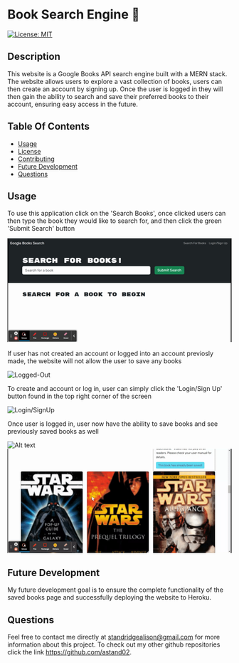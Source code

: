# Book Search Engine 📖 

 [![License: MIT](https://img.shields.io/badge/License-MIT-yellow.svg)](https://opensource.org/licenses/MIT)

  ## Description 
  This website is a Google Books API search engine built with a MERN stack. The website allows users to explore a vast collection of books, users can then create an account by signing up. Once the user is logged in they will then gain the ability to search and save their preferred books to their account, ensuring easy access in the future.

  ### 

  ## Table Of Contents
  - [Usage](#usage)
  - [License](#license)
  - [Contributing](#contributing)
  - [Future Development](#futureDevelopment)
  - [Questions](#questions)

  ## Usage 
  To use this application click on the 'Search Books', once clicked users can then type the book they would like to search for, and then click the green 'Submit Search' button

  ![Search](<readMe/Vite + React.gif>)

  If user has not created an account or logged into an account previosly made, the website will not allow the user to save any books

  ![Logged-Out](<readMe/Vite + React (1).gif>)

  To create and account or log in, user can simply click the 'Login/Sign Up' button found in the top right corner of the screen 

  ![Login/SignUp](<readMe/Vite + React (2).gif>)

  Once user is logged in, user now have the ability to save books and see previously saved books as well
  
  ![Alt text](<readMe/Vite + React (3).gif>)
  ![Alt text](<readMe/Vite + React (4).gif>)

  ## Future Development 
  My future development goal is to ensure the complete functionality of the saved books page and successfully deploying the website to Heroku. 
  
   ## Questions 
  Feel free to contact me directly at standridgealison@gmail.com for more information about this project. 
  To check out my other github repositories click the link
  https://github.com/astand02.



